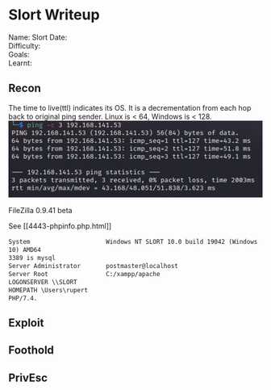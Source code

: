 # Slort Writeup
Name: Slort
Date:  
Difficulty:  
Goals:  
Learnt:

## Recon

The time to live(ttl) indicates its OS. It is a decrementation from each hop back to original ping sender. Linux is < 64, Windows is < 128.
![ping](OS-ProvingGrounds/Slort/Screenshots/ping.png)


FileZilla 0.9.41 beta

See [[4443-phpinfo.php.html]]
```
System                     Windows NT SLORT 10.0 build 19042 (Windows 10) AMD64
3389 is mysql
Server Administrator       postmaster@localhost
Server Root                C:/xampp/apache
LOGONSERVER \\SLORT
HOMEPATH \Users\rupert
PHP/7.4.
```


## Exploit

## Foothold

## PrivEsc

      
